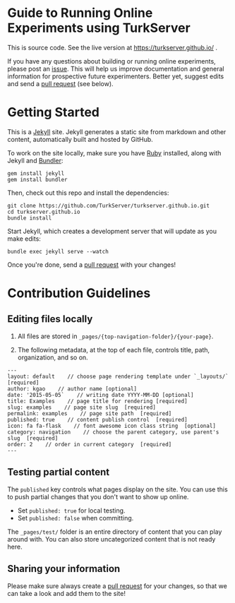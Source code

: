 # Guide to Running Online Experiments using TurkServer

This is source code. See the live version at https://turkserver.github.io/ .

If you have any questions about building or running online experiments,
please post an [issue][is]. This will help us improve documentation and general
information for prospective future experimenters. Better yet, suggest edits 
and send a [pull request][pr] (see below).

[is]: https://github.com/TurkServer/turkserver.github.io/issues
[pr]: https://github.com/TurkServer/turkserver.github.io/pulls 

# Getting Started

This is a [Jekyll][2] site. Jekyll generates a static site from markdown and 
other content, automatically built and hosted by GitHub.
 
To work on the site locally, make sure you have [Ruby][3] installed, along 
with Jekyll and [Bundler][4]: 

[2]: https://jekyllrb.com/ 
[3]: https://www.ruby-lang.org/en/documentation/installation/
[4]: http://bundler.io/

```
gem install jekyll
gem install bundler
```

Then, check out this repo and install the dependencies:

```
git clone https://github.com/TurkServer/turkserver.github.io.git
cd turkserver.github.io
bundle install 
```

Start Jekyll, which creates a development server that will update as you make
 edits:
 
```
bundle exec jekyll serve --watch
```

Once you're done, send a [pull request][pr] with your changes!

# Contribution Guidelines
 
## Editing files locally

1. All files are stored in `_pages/{top-navigation-folder}/{your-page}`.

2. The following metadata, at the top of each file, controls title, path, 
organization, and so on.

```
---
layout: default    // choose page rendering template under `_layouts/`  [required]
author: kgao    // author name [optional]
date: '2015-05-05`    // writing date YYYY-MM-DD [optional]
title: Examples    // page title for rendering [required]
slug: examples    // page site slug  [required]
permalink: examples    // page site path  [required]
published: true    // content publish control  [required]
icon: fa fa-flask    // font awesome icon class string  [optional]
category: navigation    // choose the parent category, use parent's slug  [required]
order: 2    // order in current category  [required]
---
```

## Testing partial content 

The `published` key controls what pages display on the site. You can use this
 to push partial changes that you don't want to show up online. 

- Set `published: true` for local testing.
- Set `published: false` when committing.

The `_pages/test/` folder is an entire directory of content that you can play
 around with. You can also store uncategorized content that is not ready here. 

## Sharing your information

Please make sure always create a [pull request][pr] for your changes, so that
 we can take a look and add them to the site!
